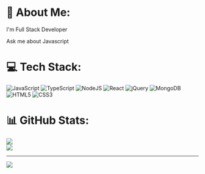 # 💫 About Me:
I'm Full Stack Developer

Ask me about Javascript


# 💻 Tech Stack:
![JavaScript](https://img.shields.io/badge/javascript-%23323330.svg?style=for-the-badge&logo=javascript&logoColor=%23F7DF1E) ![TypeScript](https://img.shields.io/badge/typescript-%23007ACC.svg?style=for-the-badge&logo=typescript&logoColor=white) ![NodeJS](https://img.shields.io/badge/node.js-6DA55F?style=for-the-badge&logo=node.js&logoColor=white) ![React](https://img.shields.io/badge/react-%2320232a.svg?style=for-the-badge&logo=react&logoColor=%2361DAFB) ![jQuery](https://img.shields.io/badge/jquery-%230769AD.svg?style=for-the-badge&logo=jquery&logoColor=white) ![MongoDB](https://img.shields.io/badge/MongoDB-%234ea94b.svg?style=for-the-badge&logo=mongodb&logoColor=white) ![HTML5](https://img.shields.io/badge/html5-%23E34F26.svg?style=for-the-badge&logo=html5&logoColor=white) ![CSS3](https://img.shields.io/badge/css3-%231572B6.svg?style=for-the-badge&logo=css3&logoColor=white)
# 📊 GitHub Stats:
![](https://github-readme-stats.vercel.app/api?username=omer-ylmz-dev&theme=dark&hide_border=false&include_all_commits=false&count_private=false)<br/>
![](https://github-readme-streak-stats.herokuapp.com/?user=omer-ylmz-dev&theme=dark&hide_border=false)<br/>


---
[![](https://visitcount.itsvg.in/api?id=omer-ylmz-dev&icon=0&color=0)](https://visitcount.itsvg.in)

<!-- Proudly created with GPRM ( https://gprm.itsvg.in ) -->
